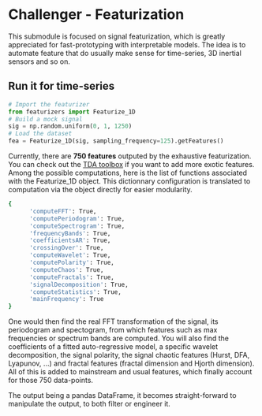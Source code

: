 # Challenger - Featurization

This submodule is focused on signal featurization, which is greatly appreciated for fast-prototyping with interpretable models. The idea is to automate feature that do usually make sense for time-series, 3D inertial sensors and so on.

## Run it for time-series

```python
# Import the featurizer
from featurizers import Featurize_1D
# Build a mock signal
sig = np.random.uniform(0, 1, 1250)
# Load the dataset
fea = Featurize_1D(sig, sampling_frequency=125).getFeatures()
```

Currently, there are **750 features** outputed by the exhaustive featurization. You can check out the [TDA toolbox](https://github.com/Coricos/TdaToolbox) if you want to add more exotic features. Among the possible computations, here is the list of functions associated with the Featurize_1D object. This dictionnary configuration is translated to computation via the object directly for easier modularity. 

```bash
{
      'computeFFT': True,
      'computePeriodogram': True,
      'computeSpectrogram': True,
      'frequencyBands': True,
      'coefficientsAR': True,
      'crossingOver': True,
      'computeWavelet': True,
      'computePolarity': True,
      'computeChaos': True,
      'computeFractals': True,
      'signalDecomposition': True,
      'computeStatistics': True,
      'mainFrequency': True
}
```

One would then find the real FFT transformation of the signal, its periodogram and spectogram, from which features such as max frequencies or spectrum bands are computed. You will also find the coefficients of a fitted auto-regressive model, a specific wavelet decomposition, the signal polarity, the signal chaotic features (Hurst, DFA, Lyapunov, ...) and fractal features (fractal dimension and Hjorth dimension). All of this is added to mainstream and usual features, which finally account for those 750 data-points.

The output being a pandas DataFrame, it becomes straight-forward to manipulate the output, to both filter or engineer it.
